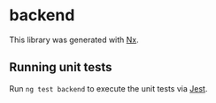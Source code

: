# backend

This library was generated with [Nx](https://nx.dev).

## Running unit tests

Run `ng test backend` to execute the unit tests via [Jest](https://jestjs.io).

